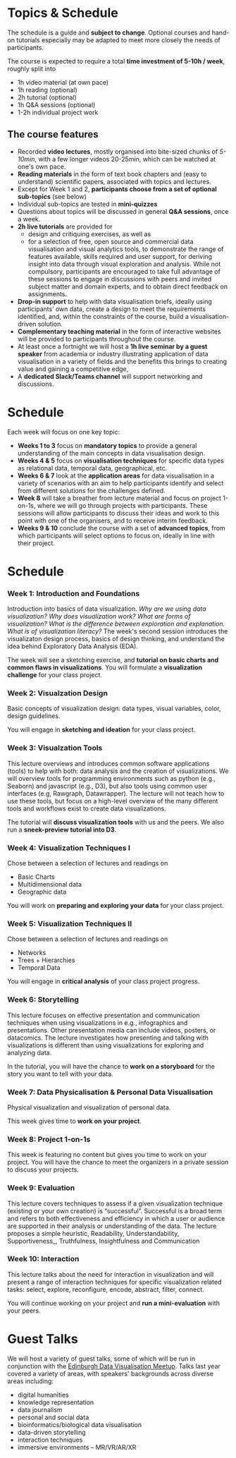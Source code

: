 # Topics & Schedule 

The schedule is a guide and **subject to change**. Optional courses and hand-on tutorials especially may be adapted to meet more closely the needs of participants. 

The course is expected to require a total __time investment of 5-10h / week__, roughly split into

* 1h video material (at own pace)
* 1h reading (optional)
* 2h tutorial (optional)
* 1h Q&A sessions (optional)
* 1-2h individual project work

## The course features ## 

* Recorded __video lectures__, mostly organised into bite-sized chunks of _5-10min_, with a few longer videos 20-25min, which can be watched at one's own pace. 
* __Reading materials__ in the form of text book chapters and (easy to understand) scientific papers, associated with topics and lectures.  
* Except for Week 1 and 2, __participants choose from a set of optional sub-topics__ (see below)
* Individual sub-topics are tested in __mini-quizzes__ 
* Questions about topics will be discussed in general __Q&A sessions__, once a week. 
* __2h live tutorials__ are provided for 
  * design and critiquing exercises, as well as
  * for a selection of free, open source and commercial data visualisation and visual analytics tools, to demonstrate the range of features available, skills required and user support, for deriving insight into data through visual exploration and analysis. While not compulsory, participants are encouraged to take full advantage of these sessions to engage in discussions with peers and invited subject matter and domain experts, and to obtain direct feedback on assignments.
* __Drop-in support__ to help with data visualisation briefs, ideally using participants’ own data, create a design to meet the requirements identified, and, within the constraints of the course, build a visualisation-driven solution.
* __Complementary teaching material__ in the form of interactive websites will be provided to participants throughout the course.
* At least once a fortnight we will host a __1h live seminar by a guest speaker__ from academia or industry illustrating application of data visualisation in a variety of fields and the benefits this brings to creating value and gaining a competitive edge,
* A __dedicated Slack/Teams channel__ will support networking and discussions.

# Schedule

Each week will focus on one key topic:

* __Weeks 1 to 3__ focus on __mandatory topics__ to provide a general understanding of the main concepts in data visualisation design.  
* __Weeks 4 &amp; 5__ focus on __visualisation techniques__ for specific data types as relational data, temporal data, geographical, etc.
* __Weeks 6 &amp; 7__ look at the __application areas__ for data visualisation in a variety of scenarios with an aim to help participants identify and select from different solutions for the challenges defined.
* __Week 8__ will take a breather from lecture material and focus on project 1-on-1s, where we will go through projects with participants. These sessions will allow participants to discuss their ideas and work to this point with one of the organisers, and to receive interim feedback.
* __Weeks 9 &amp; 10__ conclude the course with a set of __advanced topics__, from which participants will select options to focus on, ideally in line with their project. 


# Schedule

### Week 1: Introduction and Foundations

Introduction into basics of data visualization. *Why are we using data visualization? Why does visualization work? What are forms of visualization? What is the difference between exploration and explanation. What is of visualization literacy?* The week's second session introduces the visualizaton design process, basics of design thinking, and understand the idea behind Exploratory Data Analysis (EDA).

The week will see a sketching exercise, and **tutorial on basic charts and common flaws in visualizations**. You will formulate a **visualization challenge** for your class project.  

### Week 2: Visualzation Design

Basic concepts of visualization design: data types, visual variables, color, design guidelines. 

You will engage in **sketching and ideation** for your class project. 

### Week 3: Visualzation Tools 

This lecture overviews and introduces common software applications (tools) to help with both: data analysis and the creation of visualizations. We will overview tools for programming environments such as python (e.g., Seaborn) and javascript (e.g., D3), but also tools using common user interfaces (e.g, Rawgraph, Datawrapper). The lecture will not teach how to use these tools, but focus on a high-level overview of the many different tools and workflows exist to create data visualizations.

The tutorial will **discuss visualization tools** with us and the peers. We also run a **sneek-preview tutorial into D3**.

### Week 4: Visualization Techniques I 

Chose between a selection of lectures and readings on 
* Basic Charts
* Multidimensional data
* Geographic data


You will work on **preparing and exploring your data** for your class project. 
### Week 5: Visualization Techniques II 

Chose between a selection of lectures and readings on 
* Networks
* Trees + Hierarchies
* Temporal Data

You will engage in **critical analysis** of your class project progress. 

### Week 6: Storytelling

This lecture focuses on effective presentation and communication techniques when using visualizations in e.g., infographics and presentations. Other presentation media can include videos, posters, or datacomics. The lecture investigates how presenting and talking with visualizations is different than using visualizations for exploring and analyzing data.

In the tutorial, you will have the chance to **work on a storyboard** for the story you want to tell with your data.

### Week 7: Data Physicalisation & Personal Data Visualisation 

Physical visualization and visualization of personal data.

This week gives time to **work on your project**.

### Week 8: Project 1-on-1s 

This week is featuring no content but gives you time to work on your project. You will have the chance to meet the organizers in a private session to discuss your projects. 

### Week 9: Evaluation

This lecture covers techniques to assess if a given visualization technique (existing or your own creation) is “successful”. Successful is a broad term and refers to both effectiveness and efficiency in which a user or audience are supported in their analysis or understanding of the data. The lecture proposes a simple heuristic, Readability, Understandability, Supportiveness_, Truthfulness, Insightfulness and Communication

### Week 10: Interaction

This lecture talks about the need for interaction in visualization and will present a range of interaction techniques for specific visualization related tasks: select, explore, reconfigure, encode, abstract, filter, connect.

You will continue working on your project and **run a mini-evaluation** with your peers.



# Guest Talks

We will host a variety of guest talks, some of which will be run in conjunction with the [Edinburgh Data Visualisation Meetup](https://www.meetup.com/meetup-group-vBHbCmgh). Talks last year covered a variety of areas, with speakers' backgrounds across diverse areas including:
* digital humanities
* knowledge representation
* data journalism 
* personal and social data
* bioinformatics/biological data visualisation
* data-driven storytelling
* interaction techniques
* immersive environments &ndash; MR/VR/AR/XR
